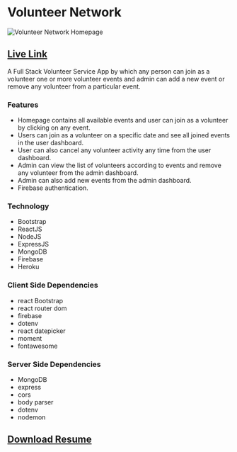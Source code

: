 # Volunteer Network

![Volunteer Network Homepage](https://i.imgur.com/0NyBqwP.png)

## [Live Link](https://ss-volunteer-network.web.app/)

A Full Stack Volunteer Service App by which any person can join as a volunteer one or more volunteer events and admin can add a new event or remove any volunteer from a particular event.

### Features
- Homepage contains all available events and user can join as a volunteer by clicking on any event.
- Users can join as a volunteer on a specific date and see all joined events in the user dashboard.
- User can also cancel any volunteer activity any time from the user dashboard.
- Admin can view the list of volunteers according to events and remove any volunteer from the admin dashboard.
- Admin can also add new events from the admin dashboard.
- Firebase authentication.

### Technology
- Bootstrap
- ReactJS
- NodeJS
- ExpressJS
- MongoDB
- Firebase
- Heroku

### Client Side Dependencies
- react Bootstrap
- react router dom
- firebase
- dotenv
- react datepicker
- moment
- fontawesome

### Server Side Dependencies
- MongoDB
- express
- cors
- body parser
- dotenv
- nodemon

## [Download Resume](https://drive.google.com/file/d/1sDs2G2lW3txrw5QsLxhjJ0xSHE5-ImWL/view?usp=sharing)
